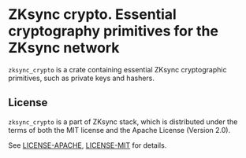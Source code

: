 # ZKsync crypto. Essential cryptography primitives for the ZKsync network

`zksync_crypto` is a crate containing essential ZKsync cryptographic primitives, such as private keys and hashers.

## License

`zksync_crypto` is a part of ZKsync stack, which is distributed under the terms of both the MIT license and the Apache
License (Version 2.0).

See [LICENSE-APACHE](../../../LICENSE-APACHE), [LICENSE-MIT](../../../LICENSE-MIT) for details.
